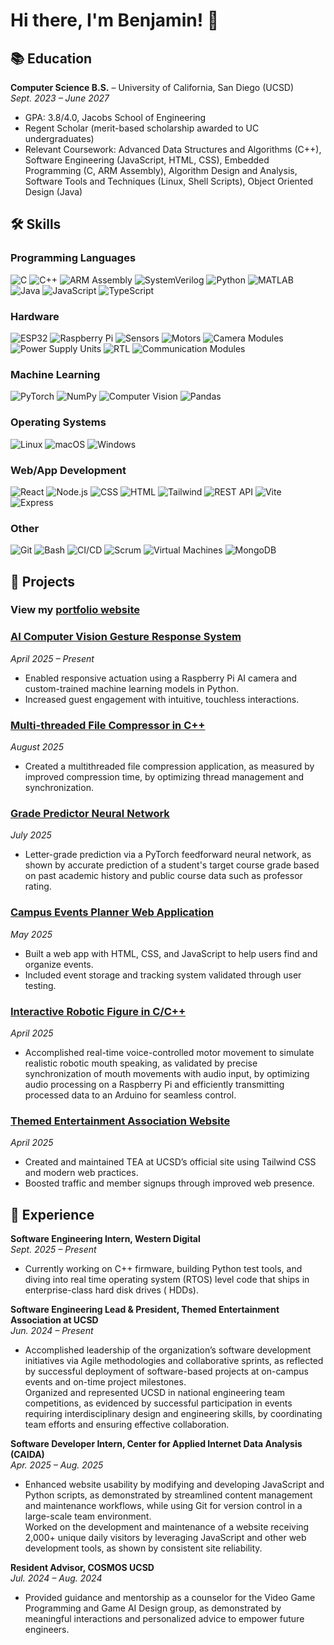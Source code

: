 # Hi there, I'm Benjamin! 👋

## 📚 Education
**Computer Science B.S.** – University of California, San Diego (UCSD)  
*Sept. 2023 – June 2027*  
- GPA: 3.8/4.0, Jacobs School of Engineering  
- Regent Scholar (merit-based scholarship awarded to UC undergraduates)  
- Relevant Coursework: Advanced Data Structures and Algorithms (C++), Software Engineering (JavaScript, HTML, CSS), Embedded Programming (C, ARM Assembly), Algorithm Design and Analysis, Software Tools and Techniques (Linux, Shell Scripts), Object Oriented Design (Java)


## 🛠 Skills

### Programming Languages  
![C](https://img.shields.io/badge/C-00599C?style=for-the-badge&logo=c&logoColor=white) ![C++](https://img.shields.io/badge/C%2B%2B-00599C?style=for-the-badge&logo=c%2B%2B&logoColor=white) ![ARM Assembly](https://img.shields.io/badge/ARM%20Assembly-35495E?style=for-the-badge&logo=arm&logoColor=white) ![SystemVerilog](https://img.shields.io/badge/SystemVerilog-00BFFF?style=for-the-badge&logo=verilog&logoColor=white) ![Python](https://img.shields.io/badge/Python-3776AB?style=for-the-badge&logo=python&logoColor=white) ![MATLAB](https://img.shields.io/badge/MATLAB-EA3A30?style=for-the-badge&logo=mathworks&logoColor=white) ![Java](https://img.shields.io/badge/Java-007396?style=for-the-badge&logo=java&logoColor=white) ![JavaScript](https://img.shields.io/badge/JavaScript-F7DF1E?style=for-the-badge&logo=javascript&logoColor=black) ![TypeScript](https://img.shields.io/badge/TypeScript-3178C6?style=for-the-badge&logo=typescript&logoColor=white)  

### Hardware  
![ESP32](https://img.shields.io/badge/ESP32-3C3C3C?style=for-the-badge&logo=espressif&logoColor=white) ![Raspberry Pi](https://img.shields.io/badge/Raspberry%20Pi-C51A4A?style=for-the-badge&logo=raspberrypi&logoColor=white) ![Sensors](https://img.shields.io/badge/Sensors-4CAF50?style=for-the-badge) ![Motors](https://img.shields.io/badge/Motors-9C27B0?style=for-the-badge) ![Camera Modules](https://img.shields.io/badge/Camera%20Modules-607D8B?style=for-the-badge) ![Power Supply Units](https://img.shields.io/badge/Power%20Supply%20Units-FF5722?style=for-the-badge) ![RTL](https://img.shields.io/badge/Register%20Transfer%20Logic-00BCD4?style=for-the-badge) ![Communication Modules](https://img.shields.io/badge/Communication%20Modules-2196F3?style=for-the-badge)  

### Machine Learning  
![PyTorch](https://img.shields.io/badge/PyTorch-EE4C2C?style=for-the-badge&logo=pytorch&logoColor=white) ![NumPy](https://img.shields.io/badge/NumPy-013243?style=for-the-badge&logo=numpy&logoColor=white) ![Computer Vision](https://img.shields.io/badge/Computer%20Vision-0E4C92?style=for-the-badge) ![Pandas](https://img.shields.io/badge/Pandas-150458?style=for-the-badge&logo=pandas&logoColor=white)  

### Operating Systems  
![Linux](https://img.shields.io/badge/Linux-FCC624?style=for-the-badge&logo=linux&logoColor=black)  ![macOS](https://img.shields.io/badge/macOS-000000?style=for-the-badge&logo=apple&logoColor=white) ![Windows](https://img.shields.io/badge/Windows-0078D6?style=for-the-badge&logo=windows&logoColor=white)  

### Web/App Development  
![React](https://img.shields.io/badge/React-20232A?style=for-the-badge&logo=react&logoColor=61DAFB) ![Node.js](https://img.shields.io/badge/Node.js-339933?style=for-the-badge&logo=nodedotjs&logoColor=white) ![CSS](https://img.shields.io/badge/CSS-1572B6?style=for-the-badge&logo=css3&logoColor=white) ![HTML](https://img.shields.io/badge/HTML-E34F26?style=for-the-badge&logo=html5&logoColor=white) ![Tailwind](https://img.shields.io/badge/Tailwind%20CSS-38B2AC?style=for-the-badge&logo=tailwindcss&logoColor=white)  ![REST API](https://img.shields.io/badge/REST%20API-000000?style=for-the-badge&logo=flask&logoColor=white) ![Vite](https://img.shields.io/badge/Vite-646CFF?style=for-the-badge&logo=vite&logoColor=white) ![Express](https://img.shields.io/badge/Express.js-404D59?style=for-the-badge)  

### Other  
![Git](https://img.shields.io/badge/Git-F05032?style=for-the-badge&logo=git&logoColor=white) ![Bash](https://img.shields.io/badge/Bash-4EAA25?style=for-the-badge&logo=gnubash&logoColor=white) ![CI/CD](https://img.shields.io/badge/CI%2FCD-0078D4?style=for-the-badge&logo=azuredevops&logoColor=white) ![Scrum](https://img.shields.io/badge/Scrum%2FAgile-0E4C92?style=for-the-badge) ![Virtual Machines](https://img.shields.io/badge/Virtual%20Machines-607D8B?style=for-the-badge&logo=virtualbox&logoColor=white) ![MongoDB](https://img.shields.io/badge/MongoDB-4EA94B?style=for-the-badge&logo=mongodb&logoColor=white)  


## 🌟 Projects

### View my [portfolio website](https://benjaminmillerportfolio.onrender.com/)

### [AI Computer Vision Gesture Response System](https://github.com/BenMiller0/ComputerVisionAttraction) 
*April 2025 – Present*  
- Enabled responsive actuation using a Raspberry Pi AI camera and custom-trained machine learning models in Python.  
- Increased guest engagement with intuitive, touchless interactions.

### [Multi-threaded File Compressor in C++](https://github.com/BenMiller0/multiThreadedCompressor) 
*August 2025*  
- Created a multithreaded file compression application, as measured by improved compression time, by optimizing thread management and synchronization.

### [Grade Predictor Neural Network](https://github.com/BenMiller0/GradePredictionModel) 
*July 2025*  
- Letter-grade prediction via a PyTorch feedforward neural network, as shown by accurate prediction of a student's target course grade based on past academic history and public course data such as professor rating.

### [Campus Events Planner Web Application](https://github.com/cse110-sp25-group11/card-game)  
*May 2025*  
- Built a web app with HTML, CSS, and JavaScript to help users find and organize events.  
- Included event storage and tracking system validated through user testing.

### [Interactive Robotic Figure in C/C++](https://github.com/BenMiller0/teaAnimatronic)
*April 2025*  
- Accomplished real-time voice-controlled motor movement to simulate realistic robotic mouth speaking, as validated by precise synchronization of mouth movements with audio input, by optimizing audio processing on a Raspberry Pi and efficiently transmitting processed data to an Arduino for seamless control.

### [Themed Entertainment Association Website](https://github.com/BenMiller0/teaatucsdsite)
*April 2025*  
- Created and maintained TEA at UCSD’s official site using Tailwind CSS and modern web practices.  
- Boosted traffic and member signups through improved web presence.


## 💼 Experience
**Software Engineering Intern, Western Digital**  
*Sept. 2025 – Present*   
- Currently working on C++ firmware, building Python test tools, and diving into real time operating system (RTOS) level code that ships in enterprise-class hard disk drives ( HDDs).

**Software Engineering Lead & President, Themed Entertainment Association at UCSD**  
*Jun. 2024 – Present*  
- Accomplished leadership of the organization’s software development initiatives via Agile methodologies and collaborative sprints, as reflected by successful deployment of software-based projects at on-campus events and on-time project milestones.  
Organized and represented UCSD in national engineering team competitions, as evidenced by successful participation in events requiring interdisciplinary design and engineering skills, by coordinating team efforts and ensuring effective collaboration.

**Software Developer Intern, Center for Applied Internet Data Analysis (CAIDA)**  
*Apr. 2025 – Aug. 2025*  
- Enhanced website usability by modifying and developing JavaScript and Python scripts, as demonstrated by streamlined content management and maintenance workflows, while using Git for version control in a large-scale team environment.  
Worked on the development and maintenance of a website receiving 2,000+ unique daily visitors by leveraging JavaScript and other web development tools, as shown by consistent site reliability.

**Resident Advisor, COSMOS UCSD**  
*Jul. 2024 – Aug. 2024*  
- Provided guidance and mentorship as a counselor for the Video Game Programming and Game AI Design group, as demonstrated by meaningful interactions and personalized advice to empower future engineers.

